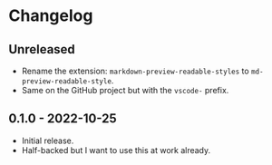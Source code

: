 # Changelog

## Unreleased

- Rename the extension: `markdown-preview-readable-styles` to `md-preview-readable-style`.
- Same on the GitHub project but with the `vscode-` prefix.

## 0.1.0 - 2022-10-25

- Initial release.
- Half-backed but I want to use this at work already.
